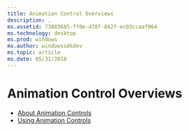 ```yaml
---
title: Animation Control Overviews
description: .
ms.assetid: 73083685-ff0e-478f-842f-ec03ccaaf064
ms.technology: desktop
ms.prod: windows
ms.author: windowssdkdev
ms.topic: article
ms.date: 05/31/2018
---
```


# Animation Control Overviews

-   [About Animation Controls](animation-control-overview.md)
-   [Using Animation Controls](using-animation-control.md)

 

 




